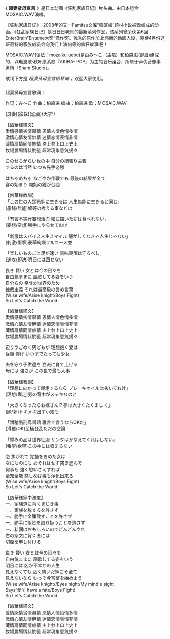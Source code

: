 

《 **超妻贤母宣言** 》是日本动画《狂乱家族日记》片头曲。由日本组合MOSAIC.WAV演唱。

  

《狂乱家族日记》：2008年的又一Famitsu文库“兽耳娘”题材小说被改编成的动画。《狂乱家族日记》是日日日老师的最新系列作品，该系列曾荣获第6回EnterBrain“Entame大奖”佳作奖。优秀的原作加上亮丽的动画人设，期待4月份这班奇特的家族成员会向我们上演何等的疯狂故事吧！

  

MOSAIC.WAV(读法：mozaiku uebu)是由み～こ（主唱）和柏森进(键盘)组成的，以电波歌·秋叶原系歌『AKIBA-
POP』为主的音乐组合，所属于声优音像事务所「Sham.Studio」。

  

歌词下方是 _超妻贤母宣言钢琴谱_ ，欢迎大家使用。

###  
超妻贤母宣言歌词：

作词：み～こ 作曲：柏森进 编曲：柏森进 歌：MOSAIC.WAV  
  
  
(良妻)(独裁)(恐妻)(天才!)

【凶華様経文】  
愛情感情劣情慕情 恩情人情色情多情  
激情心情友情無情 迷情恋情表情非情  
薄情扇情同情旅情 炎上参上口上史上  
牧場農場情状酌量 超常現象意気揚々

このせちがらい世の中 自分の縄張り主張  
するのは当然 いつも先手必勝

はちゃめちゃ なごやか作戦でも 最後の結果が全て  
宴の始まり 開始の鐘が合図

【凶華様教訓】  
「この世の人類愚鈍に生きるは 人生無能に生きると同じ」  
(愚鈍/無能)奴等の考える事などは

「有言不実行妄想活力 絵に描いた餅は食べれない」  
(妄想/空想)勝手にやらせておけ

「刺激はスパイス人生スマイル 騒がしくなきゃ人生じゃない」  
(刺激/衝撃)豪華絢爛フルコース並

「楽しいものごと足が速い 賞味期限は守るべし」  
(速攻/即決)明日には回せない

良き 賢い 女とは今の日々を  
自由気ままに 謳歌してる姿をいう  
自分らの 幸せが世界のため  
独裁主義 それは最高級の誉め言葉  
(Wise wife/Arise knight/Boys Fight)  
So Let's Catch the World.

【凶華様経文】  
愛情感情劣情慕情 恩情人情色情多情  
激情心情友情無情 迷情恋情表情非情  
薄情扇情同情旅情 炎上参上口上史上  
牧場農場情状酌量 超常現象意気揚々

辺りうごめく男どもが 理想抱く妻は  
従順 儚げ いつまでたっても少女

夫を守り子供達を 立派に育て上げる  
母には 強さが この世で最も大事

【凶華様教訓】  
「理想に向かって爆走するなら ブレーキオイルは抜いておけ」  
(理想/爆走)男の背中がステキなのと

「大きくなったらお嫁さん!? 夢は大きくたくましく」  
(嫁/夢)トキメキ出す小娘も

「滑稽酷刑烏骨鶏 寝言で言うならOKだ」  
(滑稽/OK)至極狂乱ただの空論

「望みの品は世界征服 サンタはかなえてくれはしない」  
(希望/欲望)この手には収まらない

恋 焦がれて 覚悟をきめた女は  
なにものにも おそれはせず突き進んで  
何事も 強く想いさえすれば  
全知全能 慈しめば毒も浄化出来る  
(Wise wife/Arise knight/Boys Fight)  
So Let's Catch the World.

【凶華様家中法度】  
一、家族道に背くまじき事  
一、家族を脱するを許さず  
一、勝手に金策致すことを許さず  
一、勝手に訴訟を取り扱うことを許さず  
一、私闘はおもしろいのでどんどんやれ  
右の条文に背く者には  
切腹を申し付ける

良き 賢い 女とは今の日々を  
自由気ままに 謳歌してる姿をいう  
明日には 凶か不幸かの人生  
見えなくても 固く紡いだ絆こそ全て  
見えないなら いっそ今宵宴を始めよう  
(Wise wife/Arise knight//Eyes night/My mind's sight  
Says“愛”/I have a fate/Boys Fight)  
So Let's Catch the World.

【凶華様経文】  
愛情感情劣情慕情 恩情人情色情多情  
激情心情友情無情 迷情恋情表情非情  
薄情扇情同情旅情 炎上参上口上史上  
牧場農場情状酌量 超常現象意気揚々

  
  

